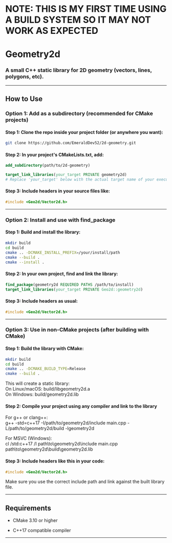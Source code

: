 # NOTE: THIS IS MY FIRST TIME USING A BUILD SYSTEM SO IT MAY NOT WORK AS EXPECTED
# Geometry2d

### A small C++ static library for 2D geometry (vectors, lines, polygons, etc).

----------

## How to Use

### Option 1: Add as a subdirectory (recommended for CMake projects)

#### Step 1: Clone the repo inside your project folder (or anywhere you want): 
```bash 
git clone https://github.com/EmeraldDev52/2d-geometry.git
```
#### Step 2: In your project's CMakeLists.txt, add:  
```cmake
add_subdirectory(path/to/2d-geometry) 
```
```cmake 
target_link_libraries(your_target PRIVATE geometry2d)
# Replace 'your_target' below with the actual target name of your executable or library
```
#### Step 3: Include headers in your source files like:  
```cpp
#include <Geo2d/Vector2d.h>
```
----------

### Option 2: Install and use with find_package

#### Step 1: Build and install the library:  
```bash
mkdir build
cd build
cmake .. -DCMAKE_INSTALL_PREFIX=/your/install/path
cmake --build .
cmake --install .
```
#### Step 2: In your own project, find and link the library: 
```cmake 
find_package(geometry2d REQUIRED PATHS /path/to/install)  
target_link_libraries(your_target PRIVATE Geo2d::geometry2d)
```
#### Step 3: Include headers as usual:  
```cpp
#include <Geo2d/Vector2d.h>
```
----------

### Option 3: Use in non-CMake projects (after building with CMake)

#### Step 1: Build the library with CMake:  
```bash
mkdir build  
cd build  
cmake .. -DCMAKE_BUILD_TYPE=Release  
cmake --build .
```

This will create a static library:  
On Linux/macOS: build/libgeometry2d.a  
On Windows: build/geometry2d.lib

#### Step 2: Compile your project using any compiler and link to the library

For g++ or clang++:  
g++ -std=c++17 -I/path/to/geometry2d/include main.cpp -L/path/to/geometry2d/build -lgeometry2d

For MSVC (Windows):  
cl /std:c++17 /I path\to\geometry2d\include main.cpp path\to\geometry2d\build\geometry2d.lib

#### Step 3: Include headers like this in your code:  
```cpp
#include <Geo2d/Vector2d.h>
```
Make sure you use the correct include path and link against the built library file.

----------

## Requirements

-   CMake 3.10 or higher
    
-   C++17 compatible compiler
    

----------
